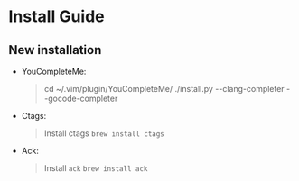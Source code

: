 # Install Guide #


## New installation ##

- YouCompleteMe:
    > cd ~/.vim/plugin/YouCompleteMe/
    > ./install.py --clang-completer --gocode-completer

- Ctags:
    > Install ctags
    > `brew install ctags`

- Ack:
    > Install `ack`
    > `brew install ack`
